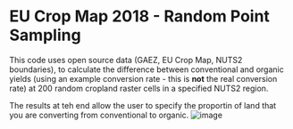 # EU Crop Map 2018 - Random Point Sampling

This code uses open source data (GAEZ, EU Crop Map, NUTS2 boundaries), to calculate the difference between conventional and organic yields (using an example conversion rate - this is **not** the real conversion rate) at 200 random cropland raster cells in a specified NUTS2 region.

The results at teh end allow the user to specify the proportin of land that you are converting from conventional to organic.
![image](https://github.com/user-attachments/assets/d91d32e7-dcce-43d9-a229-b6025b6d826b)
